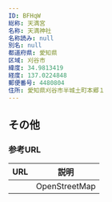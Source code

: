 ```yaml
---
ID: BFHqW
総称: 天満宮
名称: 天満神社
名称読み: null
別名: null
都道府県: 愛知県
区域: 刈谷市
緯度: 34.9813419
経度: 137.0224848
郵便番号: 4480804
住所: 愛知県刈谷市半城土町本郷１
---
```


## その他

### 参考URL

| URL | 説明          |
| --- | ------------- |
|     | OpenStreetMap |
